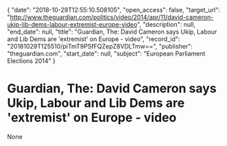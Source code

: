 {
  "date": "2018-10-29T12:55:10.508105", 
  "open_access": false, 
  "target_url": "http://www.theguardian.com/politics/video/2014/apr/11/david-cameron-ukip-lib-dems-labour-extremist-europe-video", 
  "description": null, 
  "end_date": null, 
  "title": "Guardian, The: David Cameron says Ukip, Labour and Lib Dems are 'extremist' on Europe - video", 
  "record_id": "20181029T125510/piTmT9PSfFQZepZ8VDLTmw==", 
  "publisher": "theguardian.com", 
  "start_date": null, 
  "subject": "European Parliament Elections 2014"
}

# Guardian, The: David Cameron says Ukip, Labour and Lib Dems are 'extremist' on Europe - video

None